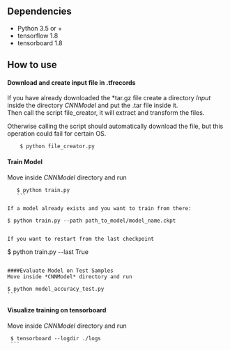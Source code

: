 ## Dependencies

* Python 3.5 or +
* tensorflow 1.8
* tensorboard 1.8

## How to use

#### Download and create input file in .tfrecords

If you have already downloaded the \*tar.gz file create a directory *Input* inside the directory *CNNModel* and put the .tar file inside it.   
Then call the script file_creator, it will extract and transform the files.

Otherwise calling the script should automatically
download the file, but this operation could fail for certain OS.

```
    $ python file_creator.py
```


#### Train Model
Move inside *CNNModel* directory and run

 ```
    $ python train.py
    ```

If a model already exists and you want to train from there:

```
    $ python train.py --path path_to_model/model_name.ckpt
```

If you want to restart from the last checkpoint

```
 $ python train.py --last True
```

####Evaluate Model on Test Samples
Move inside *CNNModel* directory and run

   ```
    $ python model_accuracy_test.py
    ```

#### Visualize training on tensorboard
Move inside *CNNModel* directory and run


   ```
    $ tensorboard --logdir ./logs
    ```

